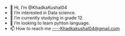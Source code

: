 - 👋 Hi, I’m @KhadkaKushal04
- 👀 I’m interested in Data science. 
- 🌱 I’m currently studying in grade 12.
- 💞️ I’m looking to learn pyhton language. 
- 📫 How to reach me ----Khadkakushal04@gmail.com

<!---
KhadkaKushal04/KhadkaKushal04 is a ✨ special ✨ repository because its `README.md` (this file) appears on your GitHub profile.
You can click the Preview link to take a look at your changes.
--->
